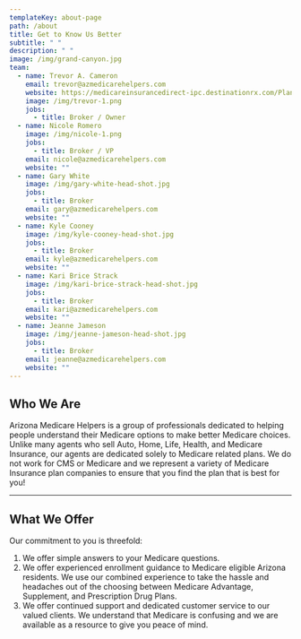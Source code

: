 ```yaml
---
templateKey: about-page
path: /about
title: Get to Know Us Better
subtitle: " "
description: " "
image: /img/grand-canyon.jpg
team:
  - name: Trevor A. Cameron
    email: trevor@azmedicarehelpers.com
    website: https://medicareinsurancedirect-ipc.destinationrx.com/PlanCompare/2020/Consumer/Type3/Compare/Home?agent=EAAAACJejNqMN89fQF7Yjo%2FW%2BMGpssXJDMfNfd0xFlWNxU0wURhziUgRBYNYghJo%2FUYHiL0vlpbxoeax%2BvAG1s%2BAruQ%3D&utm_source=Client147%3AMedicare%20Insurance%20Direct&utm_medium=email&utm_campaign=Consumer%3Abroker%20personalized%20url%20link&utm_term=click%3A%7Bbroker%20personalized%20url%20link%7D&utm_content=PlanType%3An%2Fa%7CPeriod%3An%2Fa%7CEnrollmentID%3An%2Fa&utm_id=Created%3A2019-10-15%2022%3A38%3A15Z%7CBroker_EAAAACJejNqMN89fQF7Yjo%252FW%252BMGpssXJDMfNfd0xFlWNxU0wURhziUgRBYNYghJo%252FUYHiL0vlpbxoeax%252BvAG1s%252BAruQ%253D
    image: /img/trevor-1.png
    jobs:
      - title: Broker / Owner
  - name: Nicole Romero
    image: /img/nicole-1.png
    jobs:
      - title: Broker / VP
    email: nicole@azmedicarehelpers.com
    website: ""
  - name: Gary White
    image: /img/gary-white-head-shot.jpg
    jobs:
      - title: Broker
    email: gary@azmedicarehelpers.com
    website: ""
  - name: Kyle Cooney
    image: /img/kyle-cooney-head-shot.jpg
    jobs:
      - title: Broker
    email: kyle@azmedicarehelpers.com
    website: ""
  - name: Kari Brice Strack
    image: /img/kari-brice-strack-head-shot.jpg
    jobs:
      - title: Broker
    email: kari@azmedicarehelpers.com
    website: ""
  - name: Jeanne Jameson
    image: /img/jeanne-jameson-head-shot.jpg
    jobs:
      - title: Broker
    email: jeanne@azmedicarehelpers.com
    website: ""
---
```

## Who We Are

Arizona Medicare Helpers is a group of professionals dedicated to helping people understand their Medicare options to make better Medicare choices. Unlike many agents who sell Auto, Home, Life, Health, and Medicare Insurance, our agents are dedicated solely to Medicare related plans. We do not work for CMS or Medicare and we represent a variety of Medicare Insurance plan companies to ensure that you find the plan that is best for you!

- - -

## What We Offer

Our commitment to you is threefold:

1. We offer simple answers to your Medicare questions.
2. We offer experienced enrollment guidance to Medicare eligible Arizona residents. We use our combined experience to take the hassle and headaches out of the choosing between Medicare Advantage, Supplement, and Prescription Drug Plans.
3. We offer continued support and dedicated customer service to our valued clients. We understand that Medicare is confusing and we are available as a resource to give you peace of mind.
